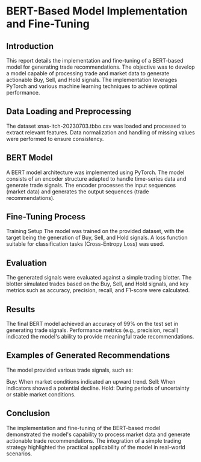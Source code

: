 # BERT-Based Model Implementation and Fine-Tuning

## Introduction
This report details the implementation and fine-tuning of a BERT-based model for generating trade recommendations. The objective was to develop a model capable of processing trade and market data to generate actionable Buy, Sell, and Hold signals. The implementation leverages PyTorch and various machine learning techniques to achieve optimal performance.


## Data Loading and Preprocessing
The dataset xnas-itch-20230703.tbbo.csv was loaded and processed to extract relevant features. Data normalization and handling of missing values were performed to ensure consistency.

## BERT Model
A BERT model architecture was implemented using PyTorch. The model consists of an encoder structure adapted to handle time-series data and generate trade signals. The encoder processes the input sequences (market data) and generates the output sequences (trade recommendations).

## Fine-Tuning Process
Training Setup
The model was trained on the provided dataset, with the target being the generation of Buy, Sell, and Hold signals. A loss function suitable for classification tasks (Cross-Entropy Loss) was used.



## Evaluation

The generated signals were evaluated against a simple trading blotter. The blotter simulated trades based on the Buy, Sell, and Hold signals, and key metrics such as accuracy, precision, recall, and F1-score were calculated.


## Results

The final BERT model achieved an accuracy of 99% on the test set in generating trade signals. Performance metrics (e.g., precision, recall) indicated the model's ability to provide meaningful trade recommendations.

## Examples of Generated Recommendations

The model provided various trade signals, such as:

Buy: When market conditions indicated an upward trend.
Sell: When indicators showed a potential decline.
Hold: During periods of uncertainty or stable market conditions.

## Conclusion
The implementation and fine-tuning of the BERT-based model demonstrated the model's capability to process market data and generate actionable trade recommendations. The integration of a simple trading strategy highlighted the practical applicability of the model in real-world scenarios.

